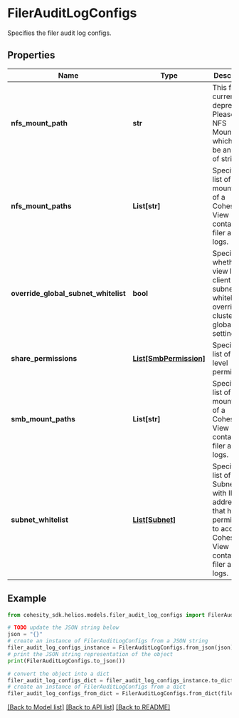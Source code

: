 # FilerAuditLogConfigs

Specifies the filer audit log configs.

## Properties

Name | Type | Description | Notes
------------ | ------------- | ------------- | -------------
**nfs_mount_path** | **str** | This field is currently deprecated. Please use NFS MountPaths which would be an array of strings. | [optional] [readonly] 
**nfs_mount_paths** | **List[str]** | Specifies a list of NFS mount paths of a Cohesity View containing filer audit logs. | [optional] [readonly] 
**override_global_subnet_whitelist** | **bool** | Specifies whether view level client subnet whitelist overrides cluster and global setting. | [optional] 
**share_permissions** | [**List[SmbPermission]**](SmbPermission.md) | Specifies a list of share level permissions. | [optional] 
**smb_mount_paths** | **List[str]** | Specifies a list of SMB mount paths of a Cohesity View containing filer audit logs. | [optional] [readonly] 
**subnet_whitelist** | [**List[Subnet]**](Subnet.md) | Specifies a list of Subnets with IP addresses that have permissions to access a Cohesity View containing filer audit logs. | [optional] 

## Example

```python
from cohesity_sdk.helios.models.filer_audit_log_configs import FilerAuditLogConfigs

# TODO update the JSON string below
json = "{}"
# create an instance of FilerAuditLogConfigs from a JSON string
filer_audit_log_configs_instance = FilerAuditLogConfigs.from_json(json)
# print the JSON string representation of the object
print(FilerAuditLogConfigs.to_json())

# convert the object into a dict
filer_audit_log_configs_dict = filer_audit_log_configs_instance.to_dict()
# create an instance of FilerAuditLogConfigs from a dict
filer_audit_log_configs_from_dict = FilerAuditLogConfigs.from_dict(filer_audit_log_configs_dict)
```
[[Back to Model list]](../README.md#documentation-for-models) [[Back to API list]](../README.md#documentation-for-api-endpoints) [[Back to README]](../README.md)


